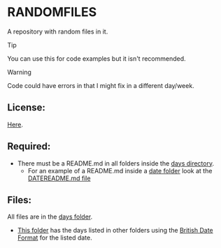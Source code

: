 # RANDOMFILES
A repository with random files in it.

> [!TIP]
> You can use this for code examples but it isn't recommended.

> [!WARNING]
> Code could have errors in that I might fix in a different day/week.

## License:
[Here](/LICENSE).

## Required:
- There must be a README.md in all folders inside the [days directory](/days/).
  - For an example of a README.md inside a [date folder](/days/) look at the [DATEREADME.md file](/DATEREADME.md)

## Files:
All files are in the [days folder](/days/).
  - [This folder](/days/) has the days listed in other folders using the [British Date Format](https://en.wikipedia.org/wiki/Date_and_time_notation_in_the_United_Kingdom) for the listed date.
